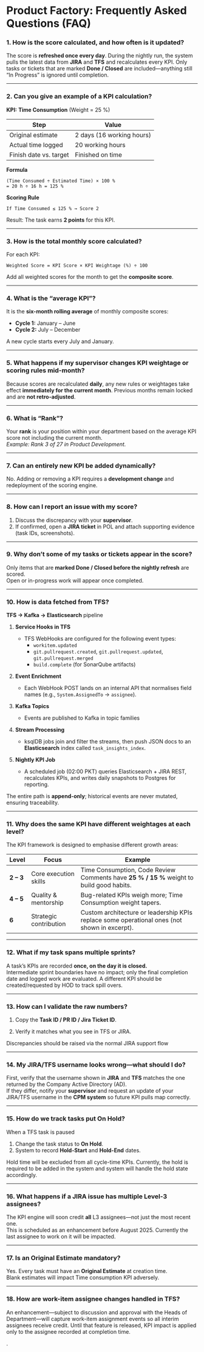 # Product Factory: Frequently Asked Questions (FAQ)


### 1. How is the score calculated, and how often is it updated?  
The score is **refreshed once every day**. During the nightly run, the system pulls the latest data from **JIRA** and **TFS** and recalculates every KPI. Only tasks or tickets that are marked **Done / Closed** are included—anything still “In Progress” is ignored until completion.

---

### 2. Can you give an example of a KPI calculation?  
**KPI:** **Time Consumption** (Weight = 25 %)

| Step | Value |
|------|-------|
| Original estimate | 2 days (16 working hours) |
| Actual time logged | 20 working hours |
| Finish date vs. target | Finished on time |

**Formula**

```
(Time Consumed ÷ Estimated Time) × 100 %  
= 20 h ÷ 16 h = 125 %
```

**Scoring Rule**

```
If Time Consumed ≤ 125 % → Score 2
```

Result: The task earns **2 points** for this KPI.

---

### 3. How is the total monthly score calculated?  
For each KPI:  

```
Weighted Score = KPI Score × KPI Weightage (%) ÷ 100
```  

Add all weighted scores for the month to get the **composite score**.

---

### 4. What is the “average KPI”?  
It is the **six-month rolling average** of monthly composite scores:  

* **Cycle 1:** January – June  
* **Cycle 2:** July – December  

A new cycle starts every July and January.

---

### 5. What happens if my supervisor changes KPI weightage or scoring rules mid-month?  
Because scores are recalculated **daily**, any new rules or weightages take effect **immediately for the current month**. Previous months remain locked and are **not retro-adjusted**.

---

### 6. What is “Rank”?  
Your **rank** is your position within your department based on the average KPI score not including the current month.  
*Example: Rank 3 of 27 in Product Development.*

---

### 7. Can an entirely new KPI be added dynamically?  
No. Adding or removing a KPI requires a **development change** and redeployment of the scoring engine.

---

### 8. How can I report an issue with my score?  
1. Discuss the discrepancy with your **supervisor**.  
2. If confirmed, open a **JIRA ticket** in POL and attach supporting evidence (task IDs, screenshots).

---

### 9. Why don’t some of my tasks or tickets appear in the score?  
Only items that are **marked Done / Closed before the nightly refresh** are scored.  
Open or in-progress work will appear once completed.

---
### 10. How is data fetched from TFS?

**TFS → Kafka → Elasticsearch** pipeline  

1. **Service Hooks in TFS**  
   * TFS WebHooks are configured for the following event types:  
     - `workitem.updated`  
     - `git.pullrequest.created`, `git.pullrequest.updated`, `git.pullrequest.merged`  
     - `build.complete` (for SonarQube artifacts)  
2. **Event Enrichment**  
   * Each WebHook POST lands on an internal API that normalises field names (e.g., `System.AssignedTo` → `assignee`).  
3. **Kafka Topics**  
   * Events are published to Kafka in topic families
   
4. **Stream Processing**  
   * ksqlDB jobs join and filter the streams, then push JSON docs to an **Elasticsearch** index called `task_insights_index`.  
5. **Nightly KPI Job**  
   * A scheduled job (02:00 PKT) queries Elasticsearch + JIRA REST, recalculates KPIs, and writes daily snapshots to Postgres for reporting.

The entire path is **append-only**; historical events are never mutated, ensuring traceability.

---

### 11. Why does the same KPI have different weightages at each level?

The KPI framework is designed to emphasise different growth areas:

| Level | Focus | Example |
|-------|-------|---------|
| **2 – 3** | Core execution skills | Time Consumption, Code Review Comments have **25 % / 15 %** weight to build good habits. |
| **4 – 5** | Quality & mentorship | Bug-related KPIs weigh more; Time Consumption weight tapers. |
| **6** | Strategic contribution | Custom architecture or leadership KPIs replace some operational ones (not shown in excerpt). |


---

### 12. What if my task spans multiple sprints?

A task’s KPIs are recorded **once, on the day it is closed.**  
Intermediate sprint boundaries have no impact; only the final completion date and logged work are evaluated. A different KPI should be created/requested by HOD to track spill overs.

---


### 13. How can I validate the raw numbers?

1. Copy the **Task ID / PR ID / Jira Ticket ID**.  

2. Verify it matches what you see in TFS or JIRA.

Discrepancies should be raised via the normal JIRA support flow 

---

### 14. My JIRA/TFS username looks wrong—what should I do?  

First, verify that the username shown in **JIRA** and **TFS** matches the one returned by the Company Active Directory (AD).  
If they differ, notify your **supervisor** and request an update of your JIRA/TFS username in the **CPM system** so future KPI pulls map correctly.

---

### 15. How do we track tasks put **On Hold**?  
When a TFS task is paused

1. Change the task status to **On Hold**.  
2. System to record **Hold-Start** and **Hold-End** dates.  

 Hold time will be excluded from all cycle-time KPIs. Currently, the hold is required to be added in the system and system will handle the hold state accordingly.

---

### 16. What happens if a JIRA issue has multiple **Level-3** assignees?  
The KPI engine will soon credit **all** L3 assignees—not just the most recent one.  
This is scheduled as an enhancement before August 2025.
Currently the last assignee to work on it will be impacted. 

---

### 17. Is an **Original Estimate** mandatory?
Yes. Every task must have an **Original Estimate** at creation time.  
Blank estimates will impact Time consumption KPI adversely.

---

### 18. How are **work-item assignee changes** handled in TFS?  
An enhancement—subject to discussion and approval with the Heads of Department—will capture work-item assignment events so all interim assignees receive credit. Until that feature is released, KPI impact is applied only to the assignee recorded at completion time.









.



